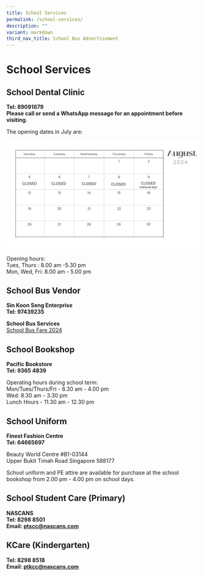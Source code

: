 ```yaml
---
title: School Services
permalink: /school-services/
description: ""
variant: markdown
third_nav_title: School Bus Advertisement
---
```

# School Services


## School Dental Clinic


**Tel: 89091679**<br>
**Please call or send a WhatsApp message for an appointment before visiting.**

  
The opening dates in July are:

![](/images/School%20Information/Aug_Dental_Clinic_Dates.jpg)



Opening hours:<br>
Tues, Thurs : 8.00 am -5.30 pm<br>
Mon, Wed, Fri: 8.00 am - 5.00 pm

## School Bus Vendor


**Sin Koon Seng Enterprise**<br>
**Tel: 97439235**


**School Bus Services**<br>[School Bus Fare 2024](/files/School%20Information/School%20Services/2024_School_Bus_Fare.pdf)


## School Bookshop


**Pacific Bookstore**<br>
**Tel: 9365 4839**

  

Operating hours during school term:<br>
Mon/Tues/Thurs/Fri - 8.30 am - 4.00 pm <br>
Wed: 8.30 am - 3.30 pm <br>
Lunch Hours - 11.30 am - 12.30 pm

## School Uniform 

**Finest Fashion Centre**<br>
**Tel: 64665697**

  

Beauty World Centre #B1-03144&nbsp;<br>
Upper Bukit Timah Road Singapore 588177

  

School uniform and PE attire are available for purchase at the school bookshop from 2.00 pm - 4.00 pm on school days.

## School Student Care (Primary)

**NASCANS**<br>
**Tel: 8298 8501**<br>
**Email: [ptscc@nascans.com](ptscc@nascans.com)**


## KCare (Kindergarten)

**Tel: 8298 8518**<br>
**Email: [ptkcc@nascans.com](ptkcc@nascans.com)**